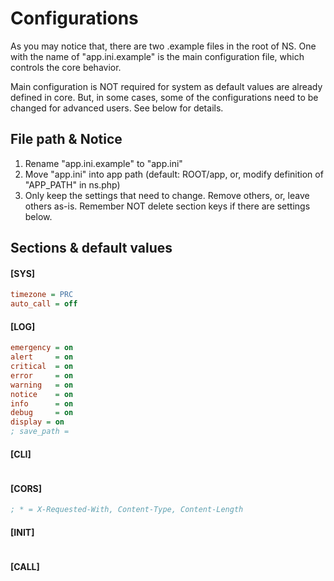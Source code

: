 # Configurations

As you may notice that, there are two .example files in the root of NS. One with the name of "app.ini.example" is the main configuration file, which controls the core behavior.  

Main configuration is NOT required for system as default values are already defined in core. But, in some cases, some of the configurations need to be changed for advanced users. See below for details.  

## File path & Notice
1. Rename "app.ini.example" to "app.ini"  
2. Move "app.ini" into app path (default: ROOT/app, or, modify definition of "APP_PATH" in ns.php)  
3. Only keep the settings that need to change. Remove others, or, leave others as-is. Remember NOT delete section keys if there are settings below.  
    
## Sections & default values

#### [SYS]
```ini
timezone = PRC
auto_call = off
```

#### [LOG]
```ini
emergency = on
alert     = on
critical  = on
error     = on
warning   = on
notice    = on
info      = on
debug     = on
display = on
; save_path =
```

#### [CLI]
```ini

```

#### [CORS]
```ini
; * = X-Requested-With, Content-Type, Content-Length
```

#### [INIT]
```ini

```

#### [CALL]
```ini

```
